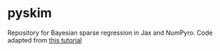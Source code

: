 # pyskim
Repository for Bayesian sparse regression in Jax and NumPyro. Code adapted from [this tutorial](http://num.pyro.ai/en/latest/examples/sparse_regression.html)
